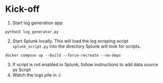 # Kick-off
1. Start log generation app:
```
python3 log_generator.py
```

2. Start Splunk locally. This will load the log scraping script `splunk_script.py` into the directory Splunk will look for scripts.
```
docker compose up --build --force-recreate --no-deps
```

3. If script is not enabled in Splunk, follow instructions to add data source as Script
4. Watch the logs pile in :)

